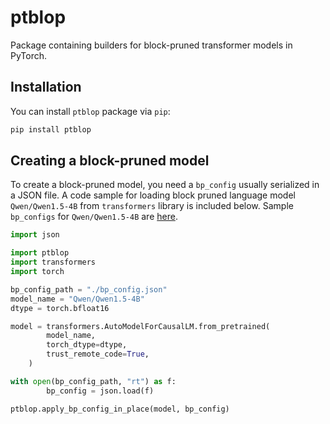 # ptblop

Package containing builders for block-pruned transformer models in PyTorch.

## Installation

You can install `ptblop` package via `pip`:

```bash
pip install ptblop
```

## Creating a block-pruned model

To create a block-pruned model, you need a `bp_config` usually serialized in a
JSON file. A code sample for loading block pruned language model `Qwen/Qwen1.5-4B`
from `transformers` library is included below. Sample `bp_configs` for `Qwen/Qwen1.5-4B`
are [here](./examples/convert_old_configs/out/qwen15_4b).

```python
import json

import ptblop
import transformers
import torch

bp_config_path = "./bp_config.json"
model_name = "Qwen/Qwen1.5-4B"
dtype = torch.bfloat16

model = transformers.AutoModelForCausalLM.from_pretrained(
        model_name,
        torch_dtype=dtype,
        trust_remote_code=True,
    )

with open(bp_config_path, "rt") as f:
        bp_config = json.load(f)

ptblop.apply_bp_config_in_place(model, bp_config)
```
